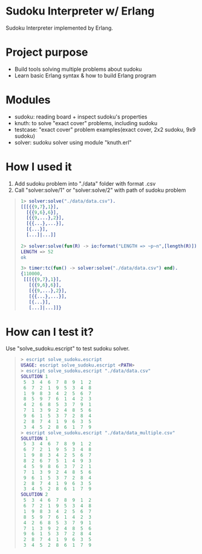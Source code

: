 # Sudoku Interpreter w/ Erlang

Sudoku Interpreter implemented by Erlang.

# Project purpose
+ Build tools solving multiple problems about sudoku
+ Learn basic Erlang syntax & how to build Erlang program

# Modules
+ sudoku: reading board + inspect sudoku's properties
+ knuth: to solve "exact cover" problems, including sudoku
+ testcase: "exact cover" problem examples(exact cover, 2x2 sudoku, 9x9 sudoku)
+ solver: sudoku solver using module "knuth.erl"

# How I used it
1. Add sudoku problem into "./data" folder with format .csv
2. Call "solver:solve/1" or "solver:solve/2" with path of sudoku problem

>   ```erlang
>   1> solver:solve("./data/data.csv").
>   [[[{{9,7},1}],
>     [{{9,6},6}],
>     [{{9,...},2}],
>     [{{...},...}],
>     [{...}],
>     [...]|...]]
>     
>   2> solver:solve(fun(R) -> io:format("LENGTH => ~p~n",[length(R)]) end,"./data/data.csv").
>   LENGTH => 52
>   ok
>   
>   3> timer:tc(fun() -> solver:solve("./data/data.csv") end).
>   {110000,
>    [[[{{9,7},1}],
>      [{{9,6},6}],
>      [{{9,...},2}],
>      [{{...},...}],
>      [{...}],
>      [...]|...]]}
>   ```

# How can I test it?
Use "solve_sudoku.escript" to test sudoku solver.

>   ```erlang
>   > escript solve_sudoku.escript
>   USAGE: escript solve_sudoku.escript <PATH>
>   > escript solve_sudoku.escript "./data/data.csv"
>   SOLUTION 1
>    5  3  4  6  7  8  9  1  2
>    6  7  2  1  9  5  3  4  8
>    1  9  8  3  4  2  5  6  7
>    8  5  9  7  6  1  4  2  3
>    4  2  6  8  5  3  7  9  1
>    7  1  3  9  2  4  8  5  6
>    9  6  1  5  3  7  2  8  4
>    2  8  7  4  1  9  6  3  5
>    3  4  5  2  8  6  1  7  9
>   > escript solve_sudoku.escript "./data/data_multiple.csv"
>   SOLUTION 1
>    5  3  4  6  7  8  9  1  2
>    6  7  2  1  9  5  3  4  8
>    1  9  8  3  4  2  5  6  7
>    8  2  6  7  5  1  4  9  3
>    4  5  9  8  6  3  7  2  1
>    7  1  3  9  2  4  8  5  6
>    9  6  1  5  3  7  2  8  4
>    2  8  7  4  1  9  6  3  5
>    3  4  5  2  8  6  1  7  9
>   SOLUTION 2
>    5  3  4  6  7  8  9  1  2
>    6  7  2  1  9  5  3  4  8
>    1  9  8  3  4  2  5  6  7
>    8  5  9  7  6  1  4  2  3
>    4  2  6  8  5  3  7  9  1
>    7  1  3  9  2  4  8  5  6
>    9  6  1  5  3  7  2  8  4
>    2  8  7  4  1  9  6  3  5
>    3  4  5  2  8  6  1  7  9
